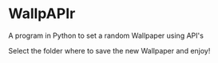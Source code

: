 # WallpAPIr
A program in Python to set a random Wallpaper using API's

Select the folder where to save the new Wallpaper and enjoy!
